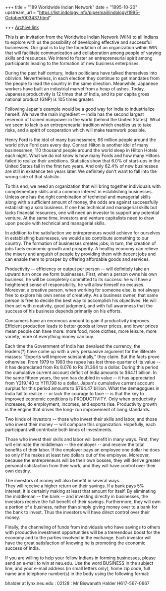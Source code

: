 +++
title = "189 Worldwide Indian Network"
date = "1995-10-20"
upstream_url = "https://list.indology.info/pipermail/indology/1995-October/003437.html"

+++
[Archive link](https://list.indology.info/pipermail/indology/1995-October/003437.html)

   This is an invitation from the Worldwide Indian Network (WIN) 
to all Indians to explore with us the possibility of developing 
effective and successful businesses.  Our goal is to lay the 
foundation of an organization within WIN that will facilitate 
communication and collaboration among people of varying skills 
and resources.  We intend to foster an entrepreneurial spirit 
among participants leading to the formation of new business 
enterprises.

   During the past half century, Indian politicians have talked 
themselves into oblivion.  Nevertheless, in each election they 
continue to get mandates from the people to lead the country in 
the same direction.  Meanwhile, Japanese workers have built an 
industrial marvel from a heap of ashes.  Today, Japanese 
productivity is 12 times that of India, and its per capita gross 
national product (GNP) is 105 times greater.

   Following Japan's example would be a good way for India to 
industrialize herself.  We have the main ingredient -- India has 
the second largest reservoir of trained manpower in the world 
(behind the United States).  What we seem to lack is an 
entrepreneurial tradition which enables us to take risks, and a 
spirit of cooperation which will make teamwork possible.

   Henry Ford is the idol of many businessmen; 66 million people 
around the world drive Ford cars every day.  Conrad Hilton is 
another idol of many businessmen; 110 thousand people around the 
world sleep in Hilton Hotels each night.  What we do not know is 
how many Fords and how many Hiltons failed to realize their 
ambitions.  Statistics show that 6.0% of start-ups in the United 
States fail in the first two years.  And only 62.4% of new 
businesses are still in existence ten years later.  We 
definitely don't want to fall into the wrong side of that 
statistic.

   To this end, we need an organization that will bring together 
individuals with complementary skills and a common interest in 
establishing businesses.  Unless one has the right combination 
of technical and managerial skills along with a sufficient 
amount of money, the odds are against successfully establishing 
a solo business.  If one has technical and managerial skills but 
lacks financial resources, one will need an investor to support 
any potential venture.  At the same time, investors and venture 
capitalists need to draw upon people with technical and 
managerial skills.

   In addition to the satisfaction we entrepreneurs would 
achieve for ourselves in establishing businesses, we would also 
contribute something to our country.  The formation of 
businesses creates jobs; in turn, the creation of jobs fuels 
economic growth and prosperity.  A healthy economy can relieve 
the misery and anguish of people by providing them with decent 
jobs and can enable them to prosper by offering affordable goods 
and services.

   Productivity -- efficiency or output per person -- will 
definitely take an upward turn once we form businesses.  First, 
when a person owns his own business, he will be completely 
committed to its success: he will have a heightened sense of 
responsibility, he will allow himself no excuses.  Moreover, a 
creative person, when working for someone else, is not always 
free to explore his own sense of creativity.  As a business 
owner, that same person is free to decide the best way to 
accomplish his objectives.  He will then act with creativity, 
good judgment, and with full awareness that the success of his 
business depends primarily on his efforts.

   Consumers have an enormous amount to gain if productivity 
improves.  Efficient production leads to better goods at lower 
prices, and lower prices mean people can have more: more food, 
more clothes, more leisure, more variety, more of everything 
money can buy.

   Each time the Government of India has devalued the currency, 
the leaders(?) have come up with a very persuasive argument for 
the illiterate masses: "Exports will improve substantially," 
they claim.  But the facts prove otherwise.  From 1979 to 1993 
the rupee has lost three-quarter of its value -- it has 
depreciated from Rs 8.076 to Rs 31.364 to a dollar.  During this 
period the cumulative current account deficit of India amounts 
to $64.11 billion.  In the same fifteen years, the yen has 
doubled in value -- it has appreciated from Y219.140 to Y111.198 
to a dollar.  Japan's cumulative current account surplus for 
this period amounts to $764.47 billion.  What the demagogues in 
India fail to realize -- or lack the courage to face -- is that 
the key to improved economic conditions is PRODUCTIVITY.  Only 
when productivity increases, do employment, incomes, and exports 
rise.  Productivity growth is the engine that drives the long-
run improvement of living standards.

   Two kinds of investors -- those who invest their skills and 
labor, and those who invest their money -- will compose this 
organization.  Hopefully, each participant will contribute both 
kinds of investments.

   Those who invest their skills and labor will benefit in many 
ways.  First, they will eliminate the middleman -- the employer 
-- and receive the total benefits of their labor.  If the 
employer pays an employee one dollar he does so only if he makes 
at least two dollars out of the employee.  Moreover, because the 
entrepreneurs will be their own bosses, they will derive greater 
personal satisfaction from their work, and they will have 
control over their own destiny.

   The investors of money will also benefit in several ways.  
They will receive a higher return on their savings.  If a bank 
pays 5% interest, it is certainly making at least that amount 
for itself.  By eliminating the middleman -- the bank -- and 
investing directly in businesses, the investors receive the full 
benefit of their savings.  Furthermore, they will own a portion 
of a business, rather than simply giving money over to a bank 
for the bank to invest.  Thus the investors will have direct 
control over their money.

   Finally, the channeling of funds from individuals who have 
savings to others with productive investment opportunities will 
be a tremendous boost for the economy and to the parties 
involved in the exchange.  Each investor will have the great 
satisfaction of knowing he is promoting the economic success of 
India.

   If you are willing to help your fellow Indians in forming 
businesses, please send an e-mail to win at neu.edu.  Use the word 
BUSINESS in the subject line, and your e-mail address (in small 
letters only), home zip code, full name and telephone number(s) 
in the body using the following format:

bhalder at lynx.neu.edu : 02128 : Mr Biswanath Halder H617-567-0667





